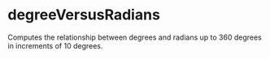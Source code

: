 # degreeVersusRadians
Computes the relationship between degrees and radians up to 360 degrees in increments of 10 degrees.
